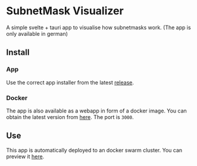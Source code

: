 # SubnetMask Visualizer

A simple svelte + tauri app to visualise how subnetmasks work. (The app is only available in german)

## Install

### App

Use the correct app installer from the latest [release](https://github.com/OskarWiedeweg/subnetmask/releases).

### Docker

The app is also available as a webapp in form of a docker image. You can obtain the latest version from [here](https://github.com/OskarWiedeweg/subnetmask/pkgs/container/subnetmask). The port is `3000`.

## Use

This app is automatically deployed to an docker swarm cluster. You can preview it [here](https://subnetmask.app.oskarwiedeweg.com).